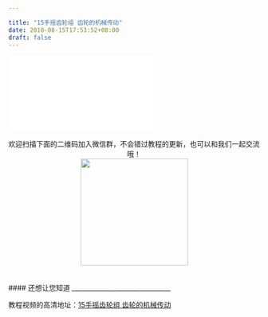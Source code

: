 ```yaml
---

title: "15手摇齿轮组 齿轮的机械传动"
date: 2018-08-15T17:53:52+08:00
draft: false
---
```



<div class="video">
<iframe src="//player.bilibili.com/player.html?aid=34639428&cid=60550594&page=1" scrolling="no" border="0" frameborder="no" framespacing="0" allowfullscreen="true"> </iframe>
</div>

<Br/>


<center>欢迎扫描下面的二维码加入微信群，不会错过教程的更新，也可以和我们一起交流哦！</center >

<center><img src="../../img/WechatIMG1189.jpeg" style="width: 215px; margin: unset;"/></center >
<Br/>
<Br/>
#### 还想让您知道
_______________________________

教程视频的高清地址：[15手摇齿轮组 齿轮的机械传动](https://www.bilibili.com/video/av34639428/)
